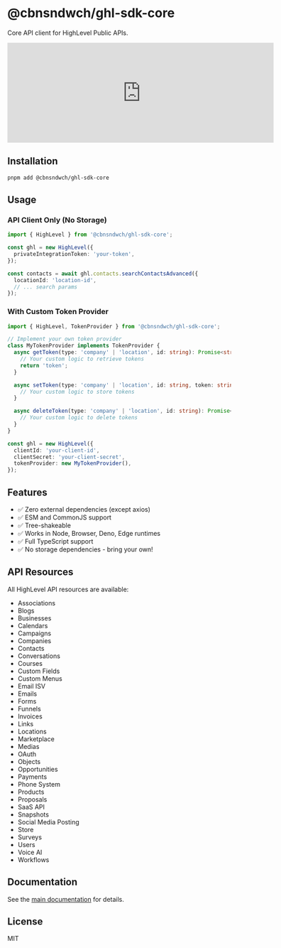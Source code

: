 # @cbnsndwch/ghl-sdk-core

Core API client for HighLevel Public APIs.

<iframe src="https://github.com/sponsors/cbnsndwch/card" title="Sponsor cbnsndwch" height="225" width="600" style="border: 0;"></iframe>

## Installation

```bash
pnpm add @cbnsndwch/ghl-sdk-core
```

## Usage

### API Client Only (No Storage)

```typescript
import { HighLevel } from '@cbnsndwch/ghl-sdk-core';

const ghl = new HighLevel({
  privateIntegrationToken: 'your-token',
});

const contacts = await ghl.contacts.searchContactsAdvanced({
  locationId: 'location-id',
  // ... search params
});
```

### With Custom Token Provider

```typescript
import { HighLevel, TokenProvider } from '@cbnsndwch/ghl-sdk-core';

// Implement your own token provider
class MyTokenProvider implements TokenProvider {
  async getToken(type: 'company' | 'location', id: string): Promise<string | null> {
    // Your custom logic to retrieve tokens
    return 'token';
  }

  async setToken(type: 'company' | 'location', id: string, token: string, expiresAt?: Date): Promise<void> {
    // Your custom logic to store tokens
  }

  async deleteToken(type: 'company' | 'location', id: string): Promise<void> {
    // Your custom logic to delete tokens
  }
}

const ghl = new HighLevel({
  clientId: 'your-client-id',
  clientSecret: 'your-client-secret',
  tokenProvider: new MyTokenProvider(),
});
```

## Features

- ✅ Zero external dependencies (except axios)
- ✅ ESM and CommonJS support
- ✅ Tree-shakeable
- ✅ Works in Node, Browser, Deno, Edge runtimes
- ✅ Full TypeScript support
- ✅ No storage dependencies - bring your own!

## API Resources

All HighLevel API resources are available:

- Associations
- Blogs
- Businesses
- Calendars
- Campaigns
- Companies
- Contacts
- Conversations
- Courses
- Custom Fields
- Custom Menus
- Email ISV
- Emails
- Forms
- Funnels
- Invoices
- Links
- Locations
- Marketplace
- Medias
- OAuth
- Objects
- Opportunities
- Payments
- Phone System
- Products
- Proposals
- SaaS API
- Snapshots
- Social Media Posting
- Store
- Surveys
- Users
- Voice AI
- Workflows

## Documentation

See the [main documentation](../../docs/sdk/SDK_MIGRATION_PLAN.md) for details.

## License

MIT
